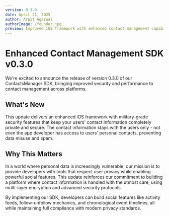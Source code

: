 ```yaml
---
version: 0.3.0
date: April 21, 2025
author: Arpit Agarwal
authorImage: /founder.jpg
preview: Improved iOS framework with enhanced contact management capabilities
---
```


# Enhanced Contact Management SDK v0.3.0

We're excited to announce the release of version 0.3.0 of our ContactsManager SDK, bringing improved security and performance to contact management across platforms.

## What's New

This update delivers an enhanced iOS framework with military-grade security features that keep your users' contact information completely private and secure. The contact information stays with the users only - not even the app developer has access to users' personal contacts, preventing data misuse and spam.

## Why This Matters

In a world where personal data is increasingly vulnerable, our mission is to provide developers with tools that respect user privacy while enabling powerful social features. This update reinforces our commitment to building a platform where contact information is handled with the utmost care, using multi-layer encryption and advanced security protocols.

By implementing our SDK, developers can build social features like activity feeds, follow-unfollow mechanics, and chronological event timelines, all while maintaining full compliance with modern privacy standards.
